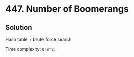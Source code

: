 # 447. Number of Boomerangs

## Solution

Hash table + brute force search

Time complexity: `O(n^2)`
